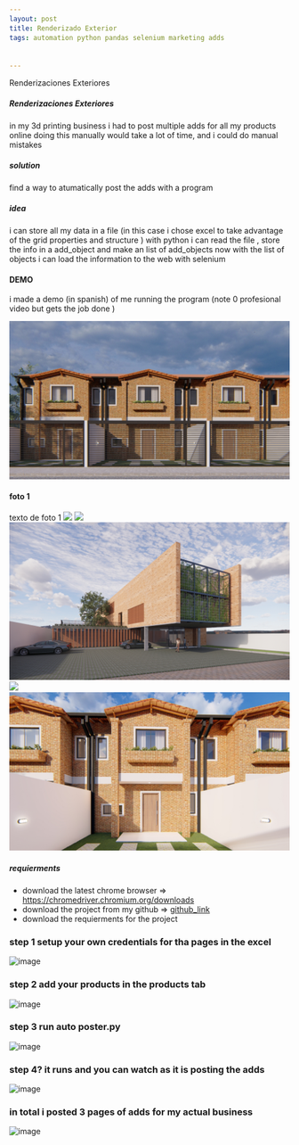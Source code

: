 ```yaml
---
layout: post
title: Renderizado Exterior
tags: automation python pandas selenium marketing adds


---
```

Renderizaciones Exteriores

##### Renderizaciones Exteriores

in my 3d printing business i had to post multiple adds for all my products online
doing this manually would take a lot of time, and i could  do manual mistakes

##### solution

find a way to atumatically post the adds with a program

##### idea

i can store all my data in a file (in this case i chose excel to take advantage of the grid properties and structure )
with python i can read the file , store the info in a add_object and make an list of add_objects
now with the list of objects i can load the information to the web with selenium

#### DEMO
i made a demo (in spanish) of me running the program (note 0 profesional video but gets the job done )

<img class="mx-auto w-1/2" src="./../assets/posts/Exteriores/3_24 - Foto (1).jpg">

#### foto 1 
texto de foto 1 
<img class="mx-auto w-1/2" src="./../assets/posts/Exteriores/BELEN 2_16 - Foto.jpg">
<img class="mx-auto w-1/2" src="./../assets/posts/Exteriores/BELEN 2_17 - Foto.jpg">
<img class="mx-auto w-1/2" src="./../assets/posts/Exteriores/Fachada frontal 1.jpg">
<img class="mx-auto w-1/2" src="./../assets/posts/Exteriores/San Vicente_1 - Photo.jpg">
<img class="mx-auto w-1/2" src="./../assets/posts/Exteriores/Vistas1_7 - Foto.jpg">
##### requierments 

* download the latest chrome browser => https://chromedriver.chromium.org/downloads
* download the project from my github => [github_link](https://github.com/IvanWeissVanDerPolGH/automated-posting)
* download the requierments for the project


### step 1 setup your own credentials for tha pages in the excel

![image](./../assets/posts/autoposter/excel_users.png)

### step 2 add your products in the products tab 
![image](./../assets/posts/autoposter/excel_products.png)
### step 3 run auto poster.py 
![image](./../assets/posts/autoposter/auto_poster_finished_reading_excel.png)


### step 4? it runs  and you can watch as it is posting the adds

![image](./../assets/posts/autoposter/test_hendyla.png)

### in total i posted 3 pages of adds for my actual business 

![image](./../assets/posts/autoposter/resultado_en_hendyla.png)
